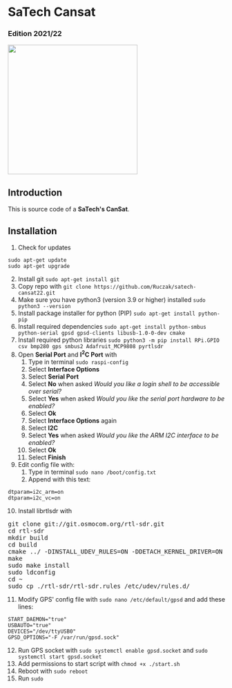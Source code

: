 # SaTech Cansat

### Edition 2021/22

<img src="https://drive.google.com/uc?export=view&id=1Y8iNRtcaDI3GDSQ605UacmiUN2jqexMc" style="height: 300px; max-height: 100%; width: auto" /><br>

## Introduction

This is source code of a **SaTech's CanSat**.

## Installation

1. Check for updates

```
sudo apt-get update
sudo apt-get upgrade
```

2. Install git `sudo apt-get install git`
3. Copy repo with `git clone https://github.com/Ruczak/satech-cansat22.git`
4. Make sure you have python3 (version 3.9 or higher) installed `sudo python3 --version`
5. Install package installer for python (PIP) `sudo apt-get install python-pip`
6. Install required dependencies `sudo apt-get install python-smbus python-serial gpsd gpsd-clients libusb-1.0-0-dev cmake`
7. Install required python libraries `sudo python3 -m pip install RPi.GPIO csv bmp280 gps smbus2 Adafruit_MCP9808 pyrtlsdr`
8. Open **Serial Port** and **I<sup>2</sup>C Port** with
   1. Type in terminal `sudo raspi-config`
   2. Select **Interface Options**
   3. Select **Serial Port**
   4. Select **No** when asked _Would you like a login shell to be accessible over serial?_
   5. Select **Yes** when asked _Would you like the serial port hardware to be enabled?_
   6. Select **Ok**
   7. Select **Interface Options** again
   8. Select **I2C**
   9. Select **Yes** when asked _Would you like the ARM I2C interface to be enabled?_
   10. Select **Ok**
   11. Select **Finish**
9. Edit config file with:
   1. Type in terminal `sudo nano /boot/config.txt`
   2. Append with this text:
```
dtparam=i2c_arm=on
dtparam=i2c_vc=on
```
10. Install librtlsdr with
 <pre>
git clone git://git.osmocom.org/rtl-sdr.git
cd rtl-sdr
mkdir build
cd build
cmake ../ -DINSTALL_UDEV_RULES=ON -DDETACH_KERNEL_DRIVER=ON
make
sudo make install
sudo ldconfig
cd ~
sudo cp ./rtl-sdr/rtl-sdr.rules /etc/udev/rules.d/</pre>
11. Modify GPS' config file with `sudo nano /etc/default/gpsd` and add these lines:
```
START_DAEMON="true"
USBAUTO="true"
DEVICES="/dev/ttyUSB0"
GPSD_OPTIONS="-F /var/run/gpsd.sock"
```
12. Run GPS socket with `sudo systemctl enable gpsd.socket` and `sudo systemctl start gpsd.socket`
13. Add permissions to start script with `chmod +x ./start.sh`
14. Reboot with `sudo reboot`
15. Run `sudo`
